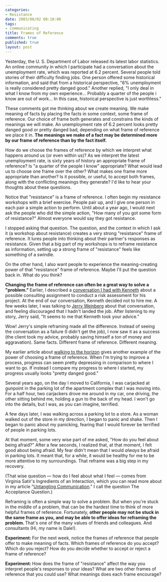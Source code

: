```yaml
--- 
categories: 
- Resistance
date: 2003/08/02 00:10:00
tags: 
- communicating
title: Frames of Reference
comments: true
published: true
layout: post
---
```


<p> Yesterday, the U. S. Department of Labor released its latest labor statistics. An online community in which I participate had a conversation about the unemployment rate, which was reported at 6.2 percent. Several people told stories of their difficulty finding jobs. One person offered some historical information, and said that from a historical perspective, "6% unemployment is really considered pretty danged good." Another replied, "I only deal in what I know from my own experience... Probably a quarter of the people i know are out of work... In this case, historical perspective is just worthless." </p>
<p> These comments got me thinking about we create meaning. We make meaning of facts by placing the facts in some context, some frame of reference. Our choice of frame both generates and constrains the kinds of meanings we will make. An unemployment rate of 6.2 percent looks pretty danged good or pretty danged bad, depending on what frame of reference we place it in. <strong> The meanings we make of a fact may be determined more by our frame of reference than by the fact itself. </strong>
</p>
<p> How do we choose the frames of reference by which we interpret what happens around us (or even within us)? As we interpret the latest unemployment rate, is sixty years of history an appropriate frame of reference? Is "a quarter of the people I know" appropriate? What would lead us to choose one frame over the other? What makes one frame more appropriate than another? Is it possible, or useful, to accept both frames, along with the conflicting meanings they generate? I'd like to hear your thoughts about these questions. </p>
<p> Notice that "resistance" is a frame of reference. I often begin my resistance workshops with a brief exercise. People pair up, and I give one person in each pair a simple action to perform. Until about a year ago, I would next ask the people who did the simple action, "How many of you got some form of resistance?" Almost everyone would say they got resistance. </p>
<p> I stopped asking that question. The question, and the context in which I ask it (a workshop about resistance) creates a very strong "resistance" frame of reference. It lures people into thinking about their partner's responses as resistance. Given that a big part of my workshops is to reframe resistance as information, setting up a strong frame of "resistance" feels like something of a swindle. </p>
<p> On the other hand, I also want people to experience the meaning-creating power of that "resistance" frame of reference. Maybe I'll put the question back in. What do you think? </p>
<p>
<strong> Changing the frame of reference can often be a great way to solve a "problem." </strong> Earlier, I described a <a href="/2003/06/the_value_question/">conversation I had with Kenneth</a> about a possible consulting assignment to conduct a risk assessment for his project. At the end of our conversation, Kenneth decided not to hire me. A few weeks later, I was talking to <a href="http://www.geraldmweinberg.com">Jerry Weinberg</a> about that conversation, and feeling discouraged that I hadn't landed the job. After listening to my story, Jerry said, "It seems to me that Kenneth took your advice." </p>
<p> Wow! Jerry's simple reframing made all the difference. Instead of seeing the conversation as a failure (I didn't get the job), I now saw it as a success (the client took my advice, probably saving himself a ton of money and aggravation). Same facts. Different frame of reference. Different meaning. </p>
<p> My earlier article about <a href="/2003/04/walking_to_the_horizon/">walking to the horizon</a> gives another example of the power of choosing a frame of reference. When I'm trying to improve a process, progress can seem pretty depressing in comparison to where I want to go. If instead I compare my progress to where I started, my progress usually looks "pretty danged good." </p>
<p> Several years ago, on the day I moved to California, I was carjacked at gunpoint in the parking lot of the apartment complex that I was moving into. For a half hour, two carjackers drove me around in my car, one driving, the other sitting behind me, holding a gun to the back of my head. I won't go into the details, but I was, as you can imagine, terrified. </p>
<p> A few days later, I was walking across a parking lot to a store. As a woman walked out of the store in my direction, I began to panic and shake. Then I began to panic about my panicking, fearing that I would forever be terrified of people in parking lots. </p>
<p> At that moment, some very wise part of me asked, "How do you feel about being afraid?" After a few seconds, I realized that, at that moment, I felt good about being afraid. My fear didn't mean that I would <em>always</em> be afraid in parking lots. It meant that, for a while, it would be healthy for me to be more attentive to my surroundings. That reframe was a big step in my recovery. </p>
<p> (That wise question — how do I feel about what I feel — comes from Virginia Satir's Ingredients of an Interaction, which you can read more about in my article "<a href="http://dhemery.com/articles/untangling_communication/">Untangling Communication</a>." I call the question The Acceptance Question.) </p>
<p> Reframing is often a simple way to solve a problem. But when you're stuck in the middle of a problem, that can be the hardest time to think of more helpful frames of reference. Fortunately, <strong> other people may not be stuck in the same frame as you, and may be able to offer ideas for reframing the problem. </strong> That's one of the many values of friends and colleagues. And consultants (Hi, my name is Dale!). </p>
<p>
<strong> Experiment: </strong> For the next week, notice the frames of reference that people offer to make meaning of facts. Which frames of reference do you accept? Which do you reject? How do you decide whether to accept or reject a frame of reference? </p>
<p>
<strong> Experiment: </strong> How does the frame of "resistance" affect the way you interpret people's responses to your ideas? What are two other frames of reference that you could use? What meanings does each frame encourage? </p>
